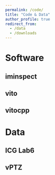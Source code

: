 ```yaml
---
permalink: /code/
title: "Code & Data"
author_profile: true
redirect_from: 
  - /data
  - /downloads
---
```


# Software
## iminspect
## vito
## vitocpp
# Data
## ICG Lab6
## vPTZ